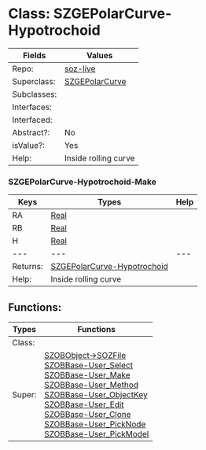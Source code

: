 
# Class:	SZGEPolarCurve-Hypotrochoid

| Fields | Values |
| --------- | --------- |
| Repo: | [soz-live](/repos/soz-live.html) |
| Superclass: | [SZGEPolarCurve](SZGEPolarCurve.html) |
| Subclasses: |  |
| Interfaces: |  |
| Interfaced: |  |
| Abstract?: | No |
| isValue?: | Yes |
| Help: | Inside rolling curve |

### SZGEPolarCurve-Hypotrochoid-Make

| Keys | Types | Help |
| --------- | --------- | --------- |
| RA | [Real](Real.html) |  |
| RB | [Real](Real.html) |  |
| H | [Real](Real.html) |  |
| --- | --- | --- |
| Returns: | [SZGEPolarCurve-Hypotrochoid](SZGEPolarCurve-Hypotrochoid.html) |
| Help: | Inside rolling curve |


## Functions:

| Types | Functions |
| --------- | --------- |
| Class: |  |
| Super: | [SZOBObject->SOZFile](SZOBObject.html) <br> [SZOBBase-User_Select](SZOBBase.html) <br> [SZOBBase-User_Make](SZOBBase.html) <br> [SZOBBase-User_Method](SZOBBase.html) <br> [SZOBBase-User_ObjectKey](SZOBBase.html) <br> [SZOBBase-User_Edit](SZOBBase.html) <br> [SZOBBase-User_Clone](SZOBBase.html) <br> [SZOBBase-User_PickNode](SZOBBase.html) <br> [SZOBBase-User_PickModel](SZOBBase.html) |


